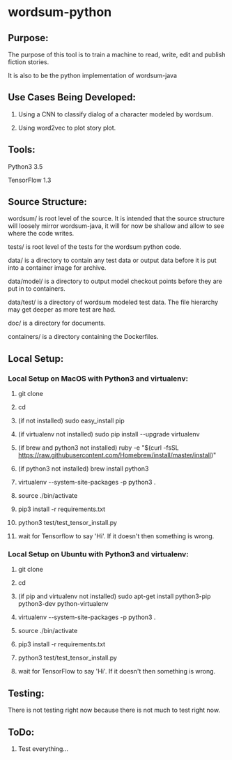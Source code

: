 # wordsum-python

## Purpose:
The purpose of this tool is to train a machine to read, write, edit and publish fiction stories.

It is also to be the python implementation of wordsum-java

## Use Cases Being Developed:
1. Using a CNN to classify dialog of a character modeled by wordsum.

2. Using word2vec to plot story plot.


## Tools:
Python3 3.5

TensorFlow 1.3


## Source Structure:

wordsum/ is root level of the source. It is intended that the source structure will
        loosely mirror wordsum-java, it will for now be shallow and allow to
        see where the code writes.

tests/ is root level of the tests for the wordsum python code.

data/ is a directory to contain any test data or output data before it is put
        into a container image for archive.

data/model/ is a directory to output model checkout points before they are put in to
        containers.

data/test/ is a directory of wordsum modeled test data. The file hierarchy may get
        deeper as more test are had.

doc/ is a directory for documents.

containers/ is a directory containing the Dockerfiles.

## Local Setup:

### Local Setup on MacOS with Python3 and virtualenv:

1. git clone <source>

2. cd <source>

3. (if not installed) sudo easy_install pip

4. (if virtualenv not installed) sudo pip install --upgrade virtualenv

5. (if brew and python3 not installed) ruby -e "$(curl -fsSL https://raw.githubusercontent.com/Homebrew/install/master/install)"

6. (if python3 not installed) brew install python3

7. virtualenv --system-site-packages -p python3 .

8. source ./bin/activate

9. pip3 install -r requirements.txt

10. python3 test/test_tensor_install.py

11. wait for Tensorflow to say 'Hi'. If it doesn't then something is wrong.


### Local Setup on Ubuntu with Python3 and virtualenv:

1. git clone <source>

2. cd <source>

3. (if pip and virtualenv not installed) sudo apt-get install python3-pip python3-dev python-virtualenv

4. virtualenv --system-site-packages -p python3 .

5. source ./bin/activate

6. pip3 install -r requirements.txt

7. python3 test/test_tensor_install.py

8. wait for TensorFlow to say 'Hi'. If it doesn't then something is wrong.


## Testing:
There is not testing right now because there is not much to test right now.

## ToDo:
1. Test everything...
